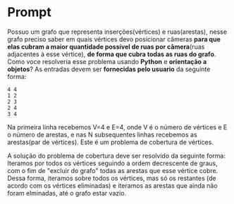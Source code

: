 # Prompt

Possuo um grafo que representa inserções(vértices) e ruas(arestas), nesse grafo preciso saber em quais vértices devo posicionar câmeras **para que elas cubram a maior quantidade possível de ruas por câmera**(ruas adjacentes à esse vértice), **de forma que cubra todas as ruas do grafo**.
Como voce resolveria esse problema usando **Python** e **orientação a objetos**?
As entradas devem ser **fornecidas pelo usuario** da seguinte forma:

```
4 4
1 2
2 3
2 4
3 4
```

Na primeira linha recebemos V=4 e E=4, onde V é o número de vértices e E o número de arestas, e nas N subsequentes linhas recebemos as arestas(par de vértices).
Este é um problema de cobertura de vértices.

A solução do problema de cobertura deve ser resolvido da seguinte forma: Iteramos por todos os vértices seguindo a ordem decrescente de graus, com o fim de "excluir do grafo" todas as arestas que esse vértice cobre. Dessa forma, iteramos sobre todos os vértices, mas só os restantes (de acordo com os vértices eliminadas) e iteramos as arestas que ainda não foram elminadas, até o grafo estar vazio.
